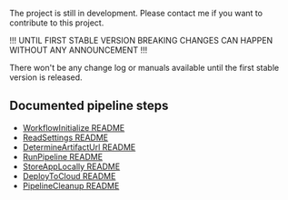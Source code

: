 The project is still in development. Please contact me if you want to contribute to this project.

!!! UNTIL FIRST STABLE VERSION BREAKING CHANGES CAN HAPPEN WITHOUT ANY ANNOUNCEMENT !!!

There won't be any change log or manuals available until the first stable version is released.

## Documented pipeline steps

- [WorkflowInitialize README](./WorkflowInitialize/README.md)
- [ReadSettings README](./ReadSettings/README.md)
- [DetermineArtifactUrl README](./DetermineArtifactUrl/README.md)
- [RunPipeline README](./RunPipeline/README.md)
- [StoreAppLocally README](./StoreAppLocally/README.md)
- [DeployToCloud README](./DeployToCloud/README.md)
- [PipelineCleanup README](./PipelineCleanup/README.md)
